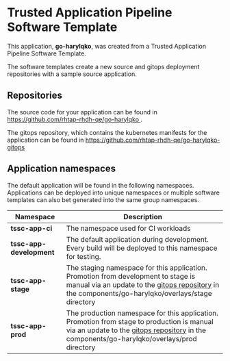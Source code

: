 # Trusted Application Pipeline Software Template

This application, **go-harylqko**, was created from a Trusted Application Pipeline Software Template.

The software templates create a new source and gitops deployment repositories with a sample source application. 

## Repositories

The source code for your application can be found in [https://github.com/rhtap-rhdh-qe/go-harylqko ](https://github.com/rhtap-rhdh-qe/go-harylqko ).
 
The gitops repository, which contains the kubernetes manifests for the application can be found in 
[https://github.com/rhtap-rhdh-qe/go-harylqko-gitops ](https://github.com/rhtap-rhdh-qe/go-harylqko-gitops ) 

## Application namespaces 

The default application will be found in the following namespaces. Applications can be deployed into unique namespaces or multiple software templates can also bet generated into the same group namespaces.  

|  Namespace   |  Description   |  
| -------- | -------- |
| **tssc-app-ci** | The namespace used for CI workloads |
| **tssc-app-development** | The default application during development. Every build will be deployed to this namespace for testing. |
| **tssc-app-stage** | The staging namespace for this application. Promotion from development to stage is manual via an update to the [gitops repository](https://github.com/rhtap-rhdh-qe/go-harylqko-gitops ) in the components/go-harylqko/overlays/stage directory |
| **tssc-app-prod** | The production namespace for this application. Promotion from stage to production is manual via an update to the [gitops repository](https://github.com/rhtap-rhdh-qe/go-harylqko-gitops ) in the components/go-harylqko/overlays/prod directory |
